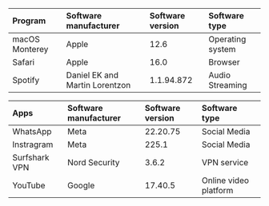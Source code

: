 | Program | Software manufacturer | Software version | Software type |
| :------ | :-----------| :------ | :----------- |
| macOS Monterey| Apple                          | 12.6       | Operating system |
| Safari        | Apple                          | 16.0       | Browser          |
| Spotify       | Daniel EK and Martin Lorentzon | 1.1.94.872 | Audio Streaming  |


| Apps | Software manufacturer | Software version | Software type |
| :------ | :-----------| :------ | :----------- |
| WhatsApp      | Meta          | 22.20.75 | Social Media          |
| Instragram    | Meta          | 225.1    | Social Media          |
| Surfshark VPN | Nord Security | 3.6.2    | VPN service           |
| YouTube       | Google        | 17.40.5  | Online video platform |
